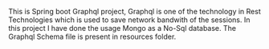 This is Spring boot Graphql project, Graphql is one of the technology in Rest Technologies which is used to save network bandwith of the sessions. In this project I have done the usage Mongo as a No-Sql database.
The Graphql Schema file is present in resources folder.
